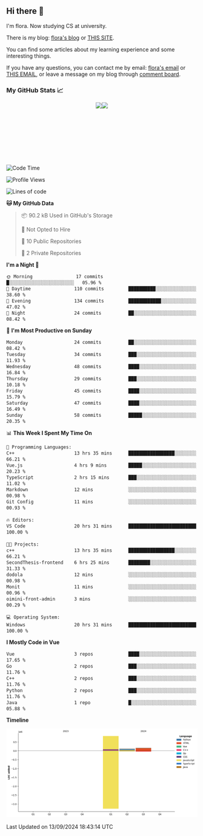 ## Hi there 👋

I'm flora. Now studying CS at university. 

There is my blog: [flora's blog](https://florae006.github.io/) or [THIS SITE](https://dodolalorc.cn/). 

You can find some articles about my learning experience and some interesting things.

If you have any questions, you can contact me by email: [flora's email](mailto:chenflora124@gmail.com) or [THIS EMAIL](mailto:flora_chen2021@163.com), or leave a message on my blog through [comment board](https://florae006.github.io/comments/).

### My GitHub Stats 📈
<div style="display:flex;flex-direction:row;justify-content:center;">
  <img height="150" class="img" src="https://github-readme-stats.vercel.app/api?username=Florae006&count_private=true&show_icons=true&theme=graywhite&show_owner=true" />
  <img height="150" class="img" src="https://github-readme-stats.vercel.app/api/top-langs/?username=Florae006&layout=compact&theme=graywhite" />
</div>

<!--START_SECTION:waka-->
![Code Time](http://img.shields.io/badge/Code%20Time-261%20hrs%203%20mins-blue)

![Profile Views](http://img.shields.io/badge/Profile%20Views-0-blue)

![Lines of code](https://img.shields.io/badge/From%20Hello%20World%20I%27ve%20Written-1.1%20million%20lines%20of%20code-blue)

**🐱 My GitHub Data** 

> 📦 90.2 kB Used in GitHub's Storage 
 > 
> 🚫 Not Opted to Hire
 > 
> 📜 10 Public Repositories 
 > 
> 🔑 2 Private Repositories 
 > 
**I'm a Night 🦉** 

```text
🌞 Morning                17 commits          █░░░░░░░░░░░░░░░░░░░░░░░░   05.96 % 
🌆 Daytime                110 commits         ██████████░░░░░░░░░░░░░░░   38.60 % 
🌃 Evening                134 commits         ████████████░░░░░░░░░░░░░   47.02 % 
🌙 Night                  24 commits          ██░░░░░░░░░░░░░░░░░░░░░░░   08.42 % 
```
📅 **I'm Most Productive on Sunday** 

```text
Monday                   24 commits          ██░░░░░░░░░░░░░░░░░░░░░░░   08.42 % 
Tuesday                  34 commits          ███░░░░░░░░░░░░░░░░░░░░░░   11.93 % 
Wednesday                48 commits          ████░░░░░░░░░░░░░░░░░░░░░   16.84 % 
Thursday                 29 commits          ███░░░░░░░░░░░░░░░░░░░░░░   10.18 % 
Friday                   45 commits          ████░░░░░░░░░░░░░░░░░░░░░   15.79 % 
Saturday                 47 commits          ████░░░░░░░░░░░░░░░░░░░░░   16.49 % 
Sunday                   58 commits          █████░░░░░░░░░░░░░░░░░░░░   20.35 % 
```


📊 **This Week I Spent My Time On** 

```text
💬 Programming Languages: 
C++                      13 hrs 35 mins      █████████████████░░░░░░░░   66.21 % 
Vue.js                   4 hrs 9 mins        █████░░░░░░░░░░░░░░░░░░░░   20.23 % 
TypeScript               2 hrs 15 mins       ███░░░░░░░░░░░░░░░░░░░░░░   11.02 % 
Markdown                 12 mins             ░░░░░░░░░░░░░░░░░░░░░░░░░   00.98 % 
Git Config               11 mins             ░░░░░░░░░░░░░░░░░░░░░░░░░   00.93 % 

🔥 Editors: 
VS Code                  20 hrs 31 mins      █████████████████████████   100.00 % 

🐱‍💻 Projects: 
c++                      13 hrs 35 mins      █████████████████░░░░░░░░   66.21 % 
SecondThesis-frontend    6 hrs 25 mins       ████████░░░░░░░░░░░░░░░░░   31.33 % 
dodola                   12 mins             ░░░░░░░░░░░░░░░░░░░░░░░░░   00.98 % 
Monit                    11 mins             ░░░░░░░░░░░░░░░░░░░░░░░░░   00.96 % 
oimini-front-admin       3 mins              ░░░░░░░░░░░░░░░░░░░░░░░░░   00.29 % 

💻 Operating System: 
Windows                  20 hrs 31 mins      █████████████████████████   100.00 % 
```

**I Mostly Code in Vue** 

```text
Vue                      3 repos             ████░░░░░░░░░░░░░░░░░░░░░   17.65 % 
Go                       2 repos             ███░░░░░░░░░░░░░░░░░░░░░░   11.76 % 
C++                      2 repos             ███░░░░░░░░░░░░░░░░░░░░░░   11.76 % 
Python                   2 repos             ███░░░░░░░░░░░░░░░░░░░░░░   11.76 % 
Java                     1 repo              █░░░░░░░░░░░░░░░░░░░░░░░░   05.88 % 
```



**Timeline**

![Lines of Code chart](https://raw.githubusercontent.com/Florae006/Florae006/main/assets/bar_graph.png)


 Last Updated on 13/09/2024 18:43:14 UTC
<!--END_SECTION:waka-->

<!--
**Florae006/Florae006** is a ✨ _special_ ✨ repository because its `README.md` (this file) appears on your GitHub profile.

Here are some ideas to get you started:

- 🔭 I’m currently working on ...
- 🌱 I’m currently learning ...
- 👯 I’m looking to collaborate on ...
- 🤔 I’m looking for help with ...
- 💬 Ask me about ...
- 📫 How to reach me: ...
- 😄 Pronouns: ...
- ⚡ Fun fact: ...
  -->
